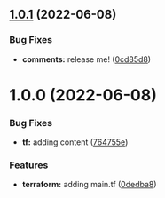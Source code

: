 ## [1.0.1](https://github.com/kosteva/tf-release-test/compare/v1.0.0...v1.0.1) (2022-06-08)


### Bug Fixes

* **comments:** release me! ([0cd85d8](https://github.com/kosteva/tf-release-test/commit/0cd85d8cb7e05a00bee1f31cc78e8a3e382808d3))

# 1.0.0 (2022-06-08)


### Bug Fixes

* **tf:** adding content ([764755e](https://github.com/kosteva/tf-release-test/commit/764755ee4ff71bb5467e62018dfc1b13e0f35d37))


### Features

* **terraform:** adding main.tf ([0dedba8](https://github.com/kosteva/tf-release-test/commit/0dedba89aa35d9653f9297aff5677ef93fe14daf))
